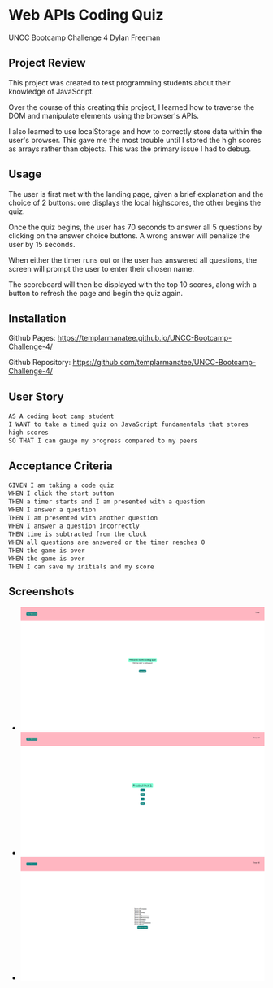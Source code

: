 # Web APIs Coding Quiz
UNCC Bootcamp Challenge 4
Dylan Freeman

## Project Review 

This project was created to test programming students about their knowledge of JavaScript. 

Over the course of this creating this project, I learned how to traverse the DOM and manipulate elements using the browser's APIs. 

I also learned to use localStorage and how to correctly store data within the user's browser. This gave me the most trouble until I stored the high scores as arrays rather than objects. This was the primary issue I had to debug. 

## Usage

The user is first met with the landing page, given a brief explanation and the choice of 2 buttons: one displays the local highscores, the other begins the quiz. 

Once the quiz begins, the user has 70 seconds to answer all 5 questions by clicking on the answer choice buttons. A wrong answer will penalize the user by 15 seconds. 

When either the timer runs out or the user has answered all questions, the screen will prompt the user to enter their chosen name.

The scoreboard will then be displayed with the top 10 scores, along with a button to refresh the page and begin the quiz again. 

## Installation

Github Pages: https://templarmanatee.github.io/UNCC-Bootcamp-Challenge-4/ 

Github Repository: https://github.com/templarmanatee/UNCC-Bootcamp-Challenge-4/

## User Story

```
AS A coding boot camp student
I WANT to take a timed quiz on JavaScript fundamentals that stores high scores
SO THAT I can gauge my progress compared to my peers
```

## Acceptance Criteria

```
GIVEN I am taking a code quiz
WHEN I click the start button
THEN a timer starts and I am presented with a question
WHEN I answer a question
THEN I am presented with another question
WHEN I answer a question incorrectly
THEN time is subtracted from the clock
WHEN all questions are answered or the timer reaches 0
THEN the game is over
WHEN the game is over
THEN I can save my initials and my score
```
## Screenshots 

* ![Landing Page](/assets/screenshots/quizSS1.png)
* ![Quiz Item](/assets/screenshots/quizSS2.png)
* ![Scoreboard](/assets/screenshots/quizSS3.png)
